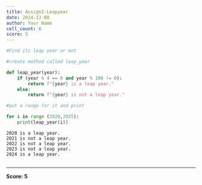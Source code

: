```yaml
---
title: Assign2-Leapyear
date: 2024-12-08
author: Your Name
cell_count: 6
score: 5
---
```


```python
#Find its leap year or not
```


```python
#create method called leap_year
```


```python
def leap_year(year):
    if (year % 4 == 0 and year % 100 != 0):
        return f"{year} is a leap year."
    else:
        return f"{year} is not a leap year."
```


```python
#put a range for it and print
```


```python
for i in range (2020,2025):
    print(leap_year(i))
```

    2020 is a leap year.
    2021 is not a leap year.
    2022 is not a leap year.
    2023 is not a leap year.
    2024 is a leap year.



```python

```


---
**Score: 5**
